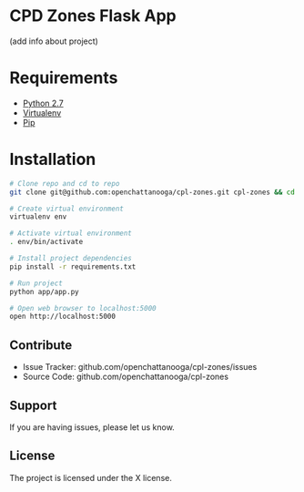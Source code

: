 # CPD Zones Flask App

(add info about project)

# Requirements

- [Python 2.7](https://www.python.org/)
- [Virtualenv](https://virtualenv.pypa.io/en/latest/)
- [Pip](https://pip.pypa.io/en/latest/installing.html)

# Installation

~~~ sh
# Clone repo and cd to repo
git clone git@github.com:openchattanooga/cpl-zones.git cpl-zones && cd cpl-zones

# Create virtual environment
virtualenv env

# Activate virtual environment
. env/bin/activate

# Install project dependencies
pip install -r requirements.txt

# Run project
python app/app.py

# Open web browser to localhost:5000
open http://localhost:5000
~~~

## Contribute

- Issue Tracker: github.com/openchattanooga/cpl-zones/issues
- Source Code: github.com/openchattanooga/cpl-zones

## Support

If you are having issues, please let us know.


## License

The project is licensed under the X license.
